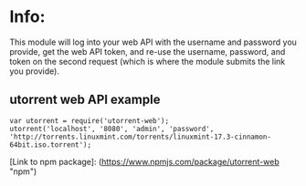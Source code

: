 # Info: #
This module will log into your web API with the username and password you provide, get the web API token, and re-use the username, password, and token on the second request (which is where the module submits the link you provide).

## utorrent web API example ##
```
var utorrent = require('utorrent-web');
utorrent('localhost', '8080', 'admin', 'password', 'http://torrents.linuxmint.com/torrents/linuxmint-17.3-cinnamon-64bit.iso.torrent');
```
[Link to npm package]: (https://www.npmjs.com/package/utorrent-web "npm")
